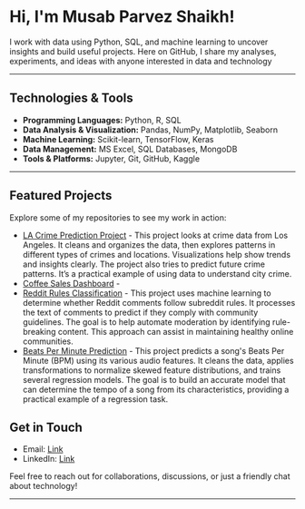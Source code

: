 # Hi, I'm Musab Parvez Shaikh!

I work with data using Python, SQL, and machine learning to uncover insights and build useful projects. Here on GitHub, I share my analyses, experiments, and ideas with anyone interested in data and technology

---

## Technologies & Tools

- **Programming Languages:** Python, R, SQL
- **Data Analysis & Visualization:** Pandas, NumPy, Matplotlib, Seaborn
- **Machine Learning:** Scikit-learn, TensorFlow, Keras
- **Data Management:** MS Excel, SQL Databases, MongoDB
- **Tools & Platforms:** Jupyter, Git, GitHub, Kaggle

---

## Featured Projects

Explore some of my repositories to see my work in action:

- [LA Crime Prediction Project](https://github.com/smusab9152/LA_Crime) - This project looks at crime data from Los Angeles. It cleans and organizes the data, then explores patterns in different types of crimes and locations. Visualizations help show trends and insights clearly. The project also tries to predict future crime patterns. It’s a practical example of using data to understand city crime.
- [Coffee Sales Dashboard](https://github.com/smusab9152/Coffee_Sales_Analysis_Dashboard) - 
- [Reddit Rules Classification](https://github.com/smusab9152/Reddit_rules_classification) - This project uses machine learning to determine whether Reddit comments follow subreddit rules. It processes the text of comments to predict if they comply with community guidelines. The goal is to help automate moderation by identifying rule-breaking content. This approach can assist in maintaining healthy online communities.
- [Beats Per Minute Prediction](https://github.com/smusab9152/bpm_pred_songs) - This project predicts a song's Beats Per Minute (BPM) using its various audio features. It cleans the data, applies transformations to normalize skewed feature distributions, and trains several regression models. The goal is to build an accurate model that can determine the tempo of a song from its characteristics, providing a practical example of a regression task.

## Get in Touch

-  Email: [Link](mailto:smusab9152@gmail.com)
-  LinkedIn: [Link](https://www.linkedin.com/in/musab-shaikh1)

Feel free to reach out for collaborations, discussions, or just a friendly chat about technology!

---
